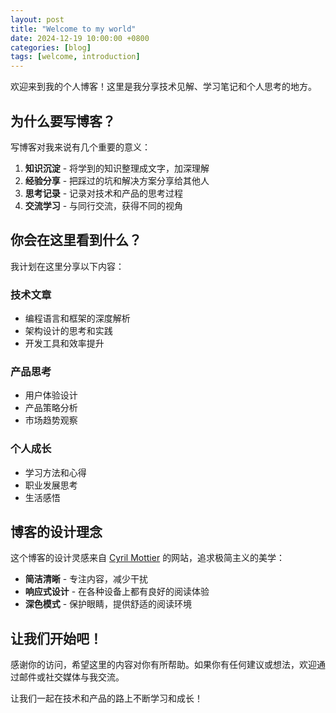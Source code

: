 ```yaml
---
layout: post
title: "Welcome to my world"
date: 2024-12-19 10:00:00 +0800
categories: [blog]
tags: [welcome, introduction]
---
```


欢迎来到我的个人博客！这里是我分享技术见解、学习笔记和个人思考的地方。

## 为什么要写博客？

写博客对我来说有几个重要的意义：

1. **知识沉淀** - 将学到的知识整理成文字，加深理解
2. **经验分享** - 把踩过的坑和解决方案分享给其他人
3. **思考记录** - 记录对技术和产品的思考过程
4. **交流学习** - 与同行交流，获得不同的视角

## 你会在这里看到什么？

我计划在这里分享以下内容：

### 技术文章
- 编程语言和框架的深度解析
- 架构设计的思考和实践
- 开发工具和效率提升

### 产品思考
- 用户体验设计
- 产品策略分析
- 市场趋势观察

### 个人成长
- 学习方法和心得
- 职业发展思考
- 生活感悟

## 博客的设计理念

这个博客的设计灵感来自 [Cyril Mottier](https://cyrilmottier.com/) 的网站，追求极简主义的美学：

- **简洁清晰** - 专注内容，减少干扰
- **响应式设计** - 在各种设备上都有良好的阅读体验
- **深色模式** - 保护眼睛，提供舒适的阅读环境

## 让我们开始吧！

感谢你的访问，希望这里的内容对你有所帮助。如果你有任何建议或想法，欢迎通过邮件或社交媒体与我交流。

让我们一起在技术和产品的路上不断学习和成长！ 